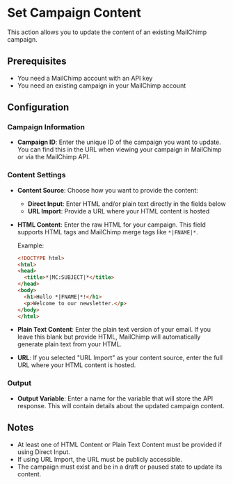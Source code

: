 # Set Campaign Content

This action allows you to update the content of an existing MailChimp campaign.

## Prerequisites

- You need a MailChimp account with an API key
- You need an existing campaign in your MailChimp account

## Configuration

### Campaign Information

- **Campaign ID**: Enter the unique ID of the campaign you want to update. You can find this in the URL when viewing your campaign in MailChimp or via the MailChimp API.

### Content Settings

- **Content Source**: Choose how you want to provide the content:
  - **Direct Input**: Enter HTML and/or plain text directly in the fields below
  - **URL Import**: Provide a URL where your HTML content is hosted

- **HTML Content**: Enter the raw HTML for your campaign. This field supports HTML tags and MailChimp merge tags like `*|FNAME|*`.
  
  Example:
  ```html
  <!DOCTYPE html>
  <html>
  <head>
    <title>*|MC:SUBJECT|*</title>
  </head>
  <body>
    <h1>Hello *|FNAME|*!</h1>
    <p>Welcome to our newsletter.</p>
  </body>
  </html>
  ```

- **Plain Text Content**: Enter the plain text version of your email. If you leave this blank but provide HTML, MailChimp will automatically generate plain text from your HTML.

- **URL**: If you selected "URL Import" as your content source, enter the full URL where your HTML content is hosted.

### Output

- **Output Variable**: Enter a name for the variable that will store the API response. This will contain details about the updated campaign content.

## Notes

- At least one of HTML Content or Plain Text Content must be provided if using Direct Input.
- If using URL Import, the URL must be publicly accessible.
- The campaign must exist and be in a draft or paused state to update its content.